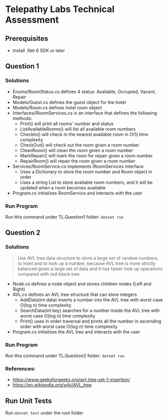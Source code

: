 # Telepathy Labs Technical Assessment

## Prerequisites
- Install .Net 6 SDK or later

## Question 1
### Solutions
- Enums/RoomStatus.cs defines 4 status: Available, Occupied, Vacant, Repair
- Models/Guest.cs defines the guest object for the hotel
- Models/Room.cs defines hotel room object
- Interfaces/IRoomServices.cs is an interface that defines the following methods:
  - Print() will print all rooms' number and status
  - ListAvailableRooms() will list all available room numbers
  - CheckIn() will check in the nearest available room in O(1) time complexity
  - CheckOut() will check out the room given a room number
  - CleanRoom() will clean the room given a room number
  - MarkRepair() will mark the room for repair given a room number
  - RepairRoom() will repair the room given a room number
- Services/RoomService.cs implements IRoomServices interface
  - Uses a Dictionary to store the room number and Room object in order 
  - Uses a string List to store available room numbers, and it will be updated when a room becomes available
- Program.cs initializes RoomService and interacts with the user
### Run Program
Run this command under TL.Question1 folder:
`dotnet run`

## Question 2
### Solutions
> Use AVL tree data structure to store a large set of random numbers, to inset and to look up a number, because AVL tree is more strictly balanced given a large set of data and it has faster look up operations compared with red-black tree.
- Node.cs defines a node object and stores children nodes (Left and Right)
- AVL.cs defines an AVL tree structure that can store integers
  - AddData(int data) inserts a number into the AVL tree with worst case O(log n) time complexity
  - SearchData(int key) searches for a number inside the AVL tree with worst case O(log n) time complexity
  - Print() uses in order traversal and prints all the number in ascending order with worst case O(log n) time complexity
- Program.cs initializes the AVL tree and interacts with the user
### Run Program
Run this command under TL.Question2 folder:
`dotnet run`
### References:
- https://www.geeksforgeeks.org/avl-tree-set-1-insertion/
- https://en.wikipedia.org/wiki/AVL_tree

## Run Unit Tests
Run `dotnet test` under the root folder
